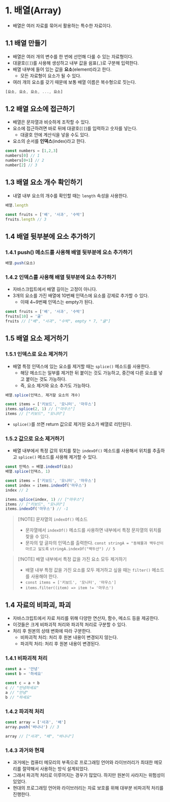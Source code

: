 # 1. 배열(Array)
- 배열은 여러 자료를 묶어서 활용하는 특수한 자료이다.

## 1.1 배열 만들기
- 배열은 여러 개의 변수를 한 번에 선언해 다룰 수 있는 자료형이다.
- 대괄호(`[]`)를 사용해 생성하고 내부 값을 쉼표(`,`)로 구분해 입력한다.
- 배열 내부에 들어 있는 값을 **요소**(element)라고 한다.
	- 모든 자료형이 요소가 될 수 있다.
- 여러 개의 요소를 갖기 때문에 보통 배열 이름은 복수형으로 짓는다.
```javascript
[요소, 요소, 요소, ..., 요소]
```

## 1.2 배열 요소에 접근하기
- 배열은 문자열과 비슷하게 조작할 수 있다.
- 요소에 접근하려면 바로 뒤에 대괄호(`[]`)를 입력하고 숫자를 넣는다.
	- 대괄호 안에 계산식을 넣을 수도 있다.
- 요소의 순서를 **인덱스**(index)라고 한다.
```javascript
const numbers = [1,2,3]
numbers[0] // 1
numbers[0+1] // 2
number[2] // 3
```

## 1.3 배열 요소 개수 확인하기
- 내열 내부 요소의 개수를 확인할 때는 `length` 속성을 사용한다.
```javascript
배열.length

const fruits = ['배', '사과', '수박']
fruits.length // 3
```

## 1.4 배열 뒷부분에 요소 추가하기
### 1.4.1 push() 메소드를 사용해 배열 뒷부분에 요소 추가하기
```javascript
배열.push(요소)
```

### 1.4.2 인덱스를 사용해 배열 뒷부분에 요소 추가하기
- 자바스크립트에서 배열 길이는 고정이 아니다.
- 3개의 요소를 가진 배열에 10번째 인덱스에 요소를 강제로 추가할 수 있다.
	- 이때 4~9번째 인덱스는 empty가 된다.
```javascript
const fruits = ['배', '사과', '수박']
fruits[10] = '귤'
fruits // ["배", "사과", "수박", empty * 7, "귤"]
```

## 1.5 배열 요소 제거하기
### 1.5.1 인덱스로 요소 제거하기
- 배열 특정 인덱스에 있는 요소를 제거할 때는 `splice()` 메소드를 사용한다.
	- 해당 메소드는 일부를 제거한 뒤 붙이는 것도 가능하고, 중간에 다른 요소를 넣고 붙이는 것도 가능하다.
	- 즉, 요소 제거와 요소 추가도 가능하다.
```javascript
배열.splice(인덱스, 제거할 요소의 개수)

const items = ['키보드', '모니터', '마우스']
items.splice(2, 1) // ["마우스"]
items // ["키보드", "모니터"]
```
- `splice()`를 쓰면 return 값으로 제거된 요소가 배열로 리턴된다.

### 1.5.2 값으로 요소 제거하기
- 배열 내부에서 특정 값의 위치를 찾는 `indexOf()` 메소드를 사용해서 위치를 추출하고 `splice()` 메소드를 사용해 제거할 수 있다.
```javascript
const 인덱스 = 배열.indexOf(요소)
배열.splice(인덱스, 1)

const items = ['키보드', '모니터', '마우스']
const index = items.indexOf('마우스')
index // 2

items.splice(index, 1) // ["마우스"]
items // ["키보드", "모니터"]
items.indexOf('마우스') // -1
```

> [!NOTE] 문자열의 `indexOf()` 메소드
> - 문자열에서 `indexOf()` 메소드를 사용하면 내부에서 특정 문자열의 위치를 찾을 수 있다.
> - 문자의 앞 글자의 인덱스를 출력한다.
> `const stringA = "동해물과 백두산이 마르고 닳도록`
> `stringA.indexOf("백두산") // 5`

> [!NOTE] 배열 내부에서 특정 값을 가진 요소 모두 제거하기
> - 배열 내부 특정 값을 가진 요소를 모두 제거하고 싶을 때는 `filter()` 메소드를 사용해야 한다.
> - `const items = ['키보드', '모니터', '마우스']`
> - `items.filter((item) => item != '마우스')`

## 1.4 자료의 비파괴, 파괴
- 자바스크립트에서 자료 처리를 위해 다양한 연산자, 함수, 메소드 등을 제공한다.
- 이것들은 크게 비파괴적 처리와 파괴적 처리로 구분할 수 있다.
- 처리 후 원본의 상태 변화에 따라 구분한다.
	- 비파괴적 처리: 처리 후 원본 내용이 변경되지 않는다.
	- 파괴적 처리: 처리 후 원본 내용이 변경된다.

### 1.4.1 비파괴적 처리
```javascript
const a = '안녕'
const b = '하세요'

const c = a + b
c // "안녕하세요"
a // "안녕"
b // "하세요"
```

### 1.4.2 파괴적 처리
```javascript
const array = ['사과', '배']
array.push('바나나') // 3

array // ["사과", "배", "바나나"]
```

### 1.4.3 과거와 현재
- 과거에는 컴퓨터 메모리의 부족으로 프로그래밍 언어와 라이브러리가 최대한 메모리를 절약해서 사용하는 방식 설계되었다.
- 그래서 파괴적 처리로 이루어지는 경우가 많았다. 하지만 원본이 사라지는 위험성이 있었다.
- 현대의 프로그래밍 언어와 라이브러리는 자료 보호를 위해 대부분 비파괴적 처리를 진행한다.
